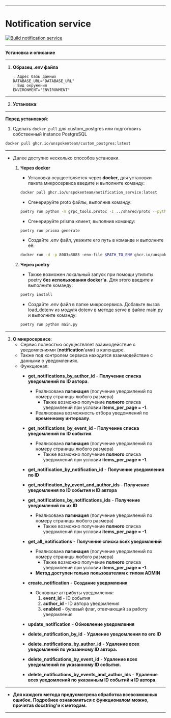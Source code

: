 ___
# Notification service
[![Build notification service](https://github.com/UnspokenTeam/Calendar/actions/workflows/build_notification_service.yaml/badge.svg)](https://github.com/UnspokenTeam/Calendar/actions/workflows/build_notification_service.yaml)
___
**Установка и описание**
___
1. **Образец .env файла**
	```env
	; Адрес базы данных
	DATABASE_URL="DATABASE_URL"
	; Вид окружения
	ENVIRONMENT="ENVIRONMENT"
	```
___
2. **Установка**:
___  
**Перед установкой**:

1. Сделать ```docker pull``` для custom_postgres или подготовить собственный instance PostgreSQL
```bash
docker pull ghcr.io/unspokenteam/custom_postgres:latest
```
___  
- Далее доступно несколько способов установки.

    1. **Через docker**
       - Установка осуществляется через **docker**, для установки пакета микросервиса введите и выполните команду:
		```bash
    	docker pull ghcr.io/unspokenteam/notification_service:latest
 		```
       - Сгенерируйте proto файлы, выполнив команду:
    	```bash
    	poetry run python -m grpc_tools.protoc -I ../shared/proto --python_out=generated --grpc_python_out=generated --pyi_out=generated ../shared/proto/user/*.proto ../shared/proto/notification_service/*.proto && poetry run protol --create-package --in-place --python-out generated protoc --experimental_allow_proto3_optional --proto-path=../shared/proto ../shared/proto/notification_service/*.proto ../shared/proto/user/*.proto
        ```
    	- Сгенерируйте prisma клиент, выполнив команду:
    	```bash
    	poetry run prisma generate
        ```
        - Создайте .env файл, укажите его путь в команде и выполните её:
		```bash
		docker run -d -p 8083=8083 —env-file $PATH_TO_ENV ghcr.io/unspokenteam/notification_service:latest
 		```

	2. **Через poetry**
        - Также возможен локальный запуск при помощи утилиты poetry **без использования docker'a**. Для этого введите и выполните команду:
        ```bash
    	poetry install
    	```
        - Создайте .env файл в папке микросервиса. Добавьте вызов load_dotenv из модуля dotenv в методе serve в файле main.py и выполните команду:
        ```bash
        poetry run python main.py
        ```
---
3. **О микросервисе**:
	- Сервис полностью осуществляет взаимодействие с уведомлениями (**notification**'ами) в календаре.
	- Также под контролем сервиса находится взаимодействие с данными о уведомлениях.
	- Функционал:
		- **get_notifications_by_author_id** - **Получение списка уведомлений по ID автора**.
			- Реализована **пагинация** (получение уведомлений по номеру страницы любого размера)
				- Также возможно получение **полного** списка уведомлений при условии **items_per_page = -1**.
			- Реализована возможность отбора уведомлений по **временному интервалу**.

		- **get_notifications_by_event_id** - **Получение списка уведомлений по ID события**.
			- Реализована **пагинация** (получение уведомлений по номеру страницы любого размера)
				- Также возможно получение **полного** списка уведомлений при условии **items_per_page = -1**.

		- **get_notification_by_notification_id** - **Получение уведомления по ID**

		- **get_notification_by_event_and_author_ids** - **Получение уведомления по ID события и ID автора**

		- **get_notifications_by_notifications_ids** - **Получение уведомлений по их ID**
			- Реализована **пагинация** (получение уведомлений по номеру страницы любого размера)
				- Также возможно получение **полного** списка уведомлений при условии **items_per_page = -1**.

		- **get_all_notifications** - **Получение списка всех уведомлений**
			- Реализована **пагинация** (получение уведомлений по номеру страницы любого размера)
				- Также возможно получение **полного** списка уведомлений при условии **items_per_page = -1**.
			- **Метод доступен только пользователям с типом ADMIN**

		- **create_notification** - **Создание уведомления**
			- Основные аттрибуты уведомления:
				1. **event_id** - ID события
              2. **author_id** - ID автора уведомления
              3. **enabled** - булевый флаг, отвечающий за работу уведомления

		- **update_notification** - **Обновление уведомления**

		- **delete_notification_by_id** - **Удаление уведомления по его ID**

		- **delete_notifications_by_author_id** - **Удаление всех уведомлений по указанному ID автора.**

        - **delete_notifications_by_event_id** - **Удаление всех уведомлений по указанному ID события.**

        - **delete_notifications_by_events_and_author_ids** - **Удаление всех уведомлений по указанным ID событий и ID автора.**
---
* **Для каждого метода предусмотрена обработка всевозможных ошибок.** **Подробнее ознакомиться с функционалом можно, прочитав docstring'и к методам.**
---
